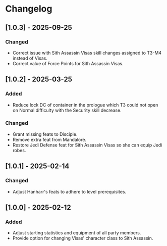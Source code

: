 # Changelog

## [1.0.3] - 2025-09-25

### Changed

- Correct issue with Sith Assassin Visas skill changes assigned to T3-M4 instead of Visas.
- Correct value of Force Points for Sith Assassin Visas.

## [1.0.2] - 2025-03-25

### Added

- Reduce lock DC of container in the prologue which T3 could not open on Normal difficulty with the Security skill decrease.

### Changed

- Grant missing feats to Disciple.
- Remove extra feat from Mandalore.
- Restore Jedi Defense feat for Sith Assassin Visas so she can equip Jedi robes.

## [1.0.1] - 2025-02-14

### Changed

- Adjust Hanharr's feats to adhere to level prerequisites.

## [1.0.0] - 2025-02-12

### Added

- Adjust starting statistics and equipment of all party members.
- Provide option for changing Visas' character class to Sith Assassin.